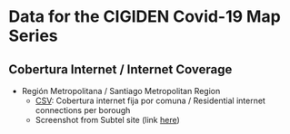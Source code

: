 # Data for the CIGIDEN Covid-19 Map Series

## Cobertura Internet / Internet Coverage
* Región Metropolitana / Santiago Metropolitan Region
  * [CSV]("./datos/datos/RM_subtel19_internet_fija.csv"): Cobertura internet fija por comuna / Residential internet connections per borough
  * Screenshot from Subtel site (link [here]("https://www.subtel.gob.cl/subtel-trabaja-en-plan-para-reducir-las-zonas-rojas-de-conectividad-a-lo-largo-de-todo-chile/"))
  
